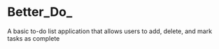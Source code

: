 # Better_Do_
A basic to-do list application that allows users to add, delete, and mark tasks as complete 
